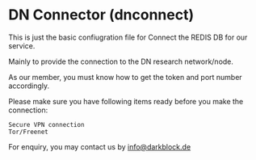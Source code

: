 # DN Connector (dnconnect)

This is just the basic confiugration file for Connect the REDIS DB for our service.

Mainly to provide the connection to the DN research network/node.

As our member, you must know how to get the token and port number accordingly.

Please make sure you have following items ready before you make the connection:

    Secure VPN connection
    Tor/Freenet

For enquiry, you may contact us by info@darkblock.de

